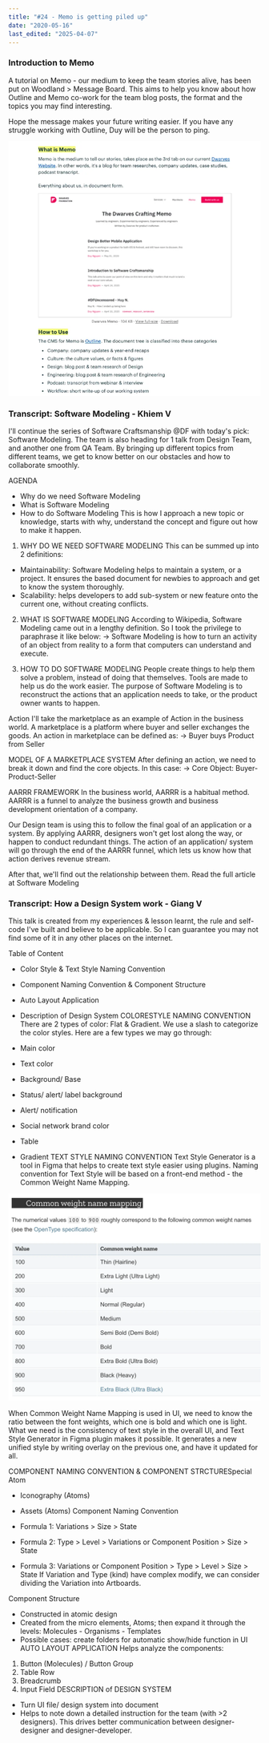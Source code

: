 ```yaml
---
title: "#24 - Memo is getting piled up"
date: "2020-05-16"
last_edited: "2025-04-07"
---
```

### Introduction to Memo

A tutorial on Memo - our medium to keep the team stories alive, has been put on Woodland > Message Board. This aims to help you know about how Outline and Memo co-work for the team blog posts, the format and the topics you may find interesting.

Hope the message makes your future writing easier. If you have any struggle working with Outline, Duy will be the person to ping.

![](assets/notion-image-1744007087565-1q2xi.webp)

### Transcript: Software Modeling - Khiem V

I'll continue the series of Software Craftsmanship @DF with today's pick: Software Modeling. The team is also heading for 1 talk from Design Team, and another one from QA Team. By bringing up different topics from different teams, we get to know better on our obstacles and how to collaborate smoothly.

AGENDA

- Why do we need Software Modeling
- What is Software Modeling
- How to do Software Modeling
This is how I approach a new topic or knowledge, starts with why, understand the concept and figure out how to make it happen.

1. WHY DO WE NEED SOFTWARE MODELING
This can be summed up into 2 definitions:

- Maintainability: Software Modeling helps to maintain a system, or a project. It ensures the based document for newbies to approach and get to know the system thoroughly.
- Scalability: helps developers to add sub-system or new feature onto the current one, without creating conflicts.

2. WHAT IS SOFTWARE MODELING
According to Wikipedia, Software Modeling came out in a lengthy definition. So I took the privilege to paraphrase it like below:
→ Software Modeling is how to turn an activity of an object from reality to a form that computers can understand and execute.

3. HOW TO DO SOFTWARE MODELING
People create things to help them solve a problem, instead of doing that themselves. Tools are made to help us do the work easier. The purpose of Software Modeling is to reconstruct the actions that an application needs to take, or the product owner wants to happen.

Action
I'll take the marketplace as an example of Action in the business world. A marketplace is a platform where buyer and seller exchanges the goods. An action in marketplace can be defined as:
→ Buyer buys Product from Seller

MODEL OF A MARKETPLACE SYSTEM
After defining an action, we need to break it down and find the core objects. In this case:
→ Core Object: Buyer-Product-Seller

AARRR FRAMEWORK
In the business world, AARRR is a habitual method. AARRR is a funnel to analyze the business growth and business development orientation of a company.

Our Design team is using this to follow the final goal of an application or a system. By applying AARRR, designers won't get lost along the way, or happen to conduct redundant things. The action of an application/ system will go through the end of the AARRR funnel, which lets us know how that action derives revenue stream.

After that, we'll find out the relationship between them. Read the full article at Software Modeling

### Transcript: How a Design System work - Giang V

This talk is created from my experiences & lesson learnt, the rule and self-code I've built and believe to be applicable. So I can guarantee you may not find some of it in any other places on the internet.

Table of Content

- Color Style & Text Style Naming Convention
- Component Naming Convention & Component Structure
- Auto Layout Application
- Description of Design System
COLORESTYLE NAMING CONVENTION
There are 2 types of color: Flat & Gradient. We use a slash to categorize the color styles. Here are a few types we may go through:

- Main color
- Text color
- Background/ Base
- Status/ alert/ label background
- Alert/ notification
- Social network brand color
- Table
- Gradient
TEXT STYLE NAMING CONVENTION
Text Style Generator is a tool in Figma that helps to create text style easier using plugins. Naming convention for Text Style will be based on a front-end method - the Common Weight Name Mapping.

![](assets/notion-image-1744007087940-w4yy3.webp)

When Common Weight Name Mapping is used in UI, we need to know the ratio between the font weights, which one is bold and which one is light. What we need is the consistency of text style in the overall UI, and Text Style Generator in Figma plugin makes it possible. It generates a new unified style by writing overlay on the previous one, and have it updated for all.

COMPONENT NAMING CONVENTION & COMPONENT STRCTURESpecial Atom

- Iconography (Atoms)
- Assets (Atoms)
Component Naming Convention

- Formula 1: Variations > Size > State
- Formula 2: Type > Level > Variations or Component Position > Size > State
- Formula 3: Variations or Component Position > Type > Level > Size > State
If Variation and Type (kind) have complex modify, we can consider dividing the Variation into Artboards.

Component Structure

- Constructed in atomic design
- Created from the micro elements, Atoms; then expand it through the levels: Molecules - Organisms - Templates
- Possible cases: create folders for automatic show/hide function in UI
AUTO LAYOUT APPLICATION
Helps analyze the components:

1. Button (Molecules) / Button Group
1. Table Row
1. Breadcrumb
1. Input Field
DESCRIPTION of DESIGN SYSTEM

- Turn UI file/ design system into document
- Helps to note down a detailed instruction for the team (with >2 designers). This drives better communication between designer-designer and designer-developer.

